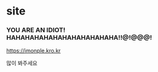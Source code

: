 # site
<h3>YOU ARE AN IDIOT! HAHAHAHAHAHAHAHAHAHAHAHA!!@!@@@!</h3>

https://imonple.kro.kr

많이 봐주세요
